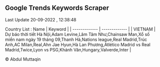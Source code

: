 

## Google Trends Keywords Scraper 
 
Last Update 20-09-2022 , 12:38:48

Country List :
 Name  | Keyword |
| ------------- | ------------- |
| VIETNAM | Dự báo thời tiết Hà Nội,Adam Levine,Lâm Tâm Như,Chainsaw Man,Xổ số miền nam ngày 19 tháng 09,Thanh Hà,Nations league,Real Madrid,Trúc Anh,AC Milan,Real,Ahn Jae Hyun,Hà Lan Phương,Atlético Madrid vs Real Madrid,Twice,Lyon vs PSG,Khánh Vân,Hungary,Valverde,Inter |



© Abdul Muttaqin 
